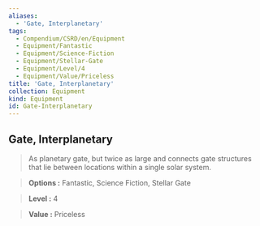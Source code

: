 ```yaml
---
aliases:
  - 'Gate, Interplanetary'
tags:
  - Compendium/CSRD/en/Equipment
  - Equipment/Fantastic
  - Equipment/Science-Fiction
  - Equipment/Stellar-Gate
  - Equipment/Level/4
  - Equipment/Value/Priceless
title: 'Gate, Interplanetary'
collection: Equipment
kind: Equipment
id: Gate-Interplanetary
---
```

## Gate, Interplanetary    
    
>As planetary gate, but twice as large and connects gate structures that lie between locations within a single solar system.    
> **Options :** Fantastic, Science Fiction, Stellar Gate    
> **Level :** 4    
> **Value :** Priceless

